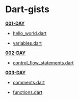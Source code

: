 Dart-gists
=====


[__001-DAY__](001-DAY)

- [hello_world.dart](001-DAY/hello_world.dart)

- [variables.dart](001-DAY/variables.dart)


[__002-DAY__](002-DAY)

- [control_flow_statements.dart](002-DAY/control_flow_statements.dart)




[__003-DAY__](003-DAY)

- [comments.dart](003-DAY/comments.dart)

- [functions.dart](003-DAY/functions.dart)
